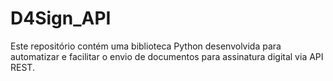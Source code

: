 # D4Sign_API
Este repositório contém uma biblioteca Python desenvolvida para automatizar e facilitar o envio de documentos para assinatura digital via API REST.
